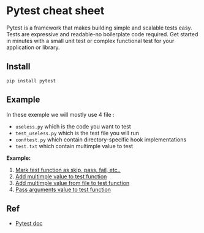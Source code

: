 # Pytest cheat sheet

Pytest is a framework that makes building simple and scalable tests easy. Tests are expressive and readable-no boilerplate code required. Get started in minutes with a small unit test or complex functional test for your application or library.

## Install

	pip install pytest
	
## Example

In these exemple we will mostly use 4 file :
- `useless.py` which is the code you want to test
- `test_useless.py` which is the test file you will run
- `conftest.py` which contain directory-specific hook implementations
- `test.txt` which contain multimple value to test


**Example:**
1. [Mark test function as skip, pass, fail, etc..](example/mark/mark.md)
2. [Add multimple value to test function](example/apa/apa.md)
3. [Add multimple value from file to test function](example/apaf/apaf.md)
4. [Pass arguments value to test function](example/pav/pav.md)

## Ref

- [Pytest doc](https://docs.pytest.org/en/latest/index.html)


